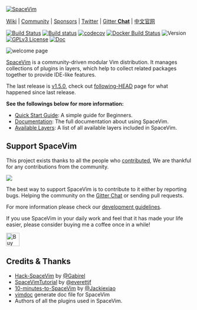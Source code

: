 [![SpaceVim](https://spacevim.org/logo.png)](https://spacevim.org)

[Wiki](https://github.com/SpaceVim/SpaceVim/wiki) \|
[Community](https://spacevim.org/community/) \|
[Sponsors](https://spacevim.org/sponsors/) \|
[Twitter](https://twitter.com/SpaceVim) \|
[Gitter **Chat**](https://gitter.im/SpaceVim/SpaceVim) \|
[中文官网](https://spacevim.org/cn/)

[![Build Status](https://travis-ci.org/SpaceVim/SpaceVim.svg?branch=master)](https://travis-ci.org/SpaceVim/SpaceVim)
[![Build status](https://ci.appveyor.com/api/projects/status/eh3t5oph70abp665/branch/master?svg=true)](https://ci.appveyor.com/project/wsdjeg/spacevim/branch/master)
[![codecov](https://codecov.io/gh/SpaceVim/SpaceVim/branch/master/graph/badge.svg)](https://codecov.io/gh/SpaceVim/SpaceVim/branch/master)
[![Docker Build Status](https://img.shields.io/docker/build/spacevim/spacevim.svg)](https://hub.docker.com/r/spacevim/spacevim/)
![Version](https://img.shields.io/badge/version-1.6.0--dev-8700FF.svg)
[![GPLv3 License](https://img.shields.io/badge/license-GPLv3-blue.svg)](LICENSE)
[![Doc](https://img.shields.io/badge/doc-%3Ah%20SpaceVim-orange.svg)](doc/SpaceVim.txt)

![welcome page](https://user-images.githubusercontent.com/13142418/89103568-5ad59480-d445-11ea-9745-bd53e668b956.png)

[SpaceVim](https://spacevim.org/) is a community-driven modular Vim distribution. It manages collections
of plugins in layers, which help to collect related packages together to provide IDE-like features.

The last release is [v1.5.0](https://spacevim.org/SpaceVim-release-v1.5.0/), check out [following-HEAD](https://github.com/SpaceVim/SpaceVim/wiki/Following-HEAD) page for what happened since last release.

**See the followings below for more information:**

- [Quick Start Guide](https://spacevim.org/quick-start-guide/): A simple guide for Beginners.
- [Documentation](https://spacevim.org/documentation/): The full documentation about using SpaceVim.
- [Available Layers](https://spacevim.org/layers/): A list of all available layers included in SpaceVim.

## Support SpaceVim

This project exists thanks to all the people who [contributed](CONTRIBUTING.md),
We are thankful for any contributions from the community.

<a href="https://github.com/SpaceVim/SpaceVim/graphs/contributors"><img src="https://opencollective.com/spacevim/contributors.svg?width=890&button=false" /></a>

The best way to support SpaceVim is to contribute to it either by reporting bugs.
Helping the community on the [Gitter Chat](https://gitter.im/SpaceVim/SpaceVim) or sending pull requests.

For more information please check our [development guidelines](https://spacevim.org/development/).

If you use SpaceVim in your daily work and feel that it has made your life easier,
please consider buying me a coffee once in a while!

<a href='https://ko-fi.com/spacevim' target='_blank'><img height='36' style='border:0px;height:36px;' src='https://az743702.vo.msecnd.net/cdn/kofi4.png?v=f' border='0' alt='Buy Me a Coffee at ko-fi.com' /></a>

## Credits & Thanks

- [Hack-SpaceVim](https://github.com/Gabirel/Hack-SpaceVim) by [@Gabirel](https://github.com/Gabirel)
- [SpaceVimTutorial](https://everettjf.gitbooks.io/spacevimtutorial/content/) by [@everettjf](https://github.com/everettjf)
- [10-minutes-to-SpaceVim](https://github.com/Jackiexiao/10-minutes-to-SpaceVim) by [@Jackiexiao](https://github.com/Jackiexiao)
- [vimdoc](https://github.com/google/vimdoc) generate doc file for SpaceVim
- Authors of all the plugins used in SpaceVim.

<!-- vim:set nowrap: -->
